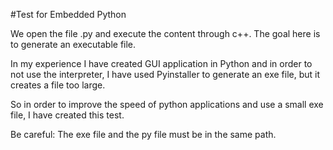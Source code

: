 #Test for Embedded Python

We open the file .py and execute the content through c++. The goal here is to generate an executable file. 

In my experience I have created GUI application in Python and in order to not use the interpreter, I have used Pyinstaller to generate an exe file, but it creates a file too large.

So in order to improve the speed of python applications and use a small exe file, I have created this test.

Be careful: The exe file and the py file must be in the same path.
